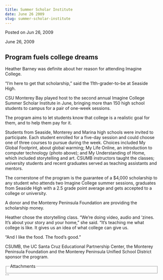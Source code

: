 ```yaml
---
title: Summer Scholar Institute
date: June 26 2009
slug: summer-scholar-institute
---
```


 
<span class="date">Posted on Jun 26, 2009 </span>
<p>June 26, 2009</p>
<h2>Program fuels college dreams<br /></h2>
<p>
  Heather Barney was definite about her reason for attending Imagine College.
</p>
<p>
  &#x201C;I&#x2019;m here to get that scholarship,&#x201D; said the
  11th-grader-to-be at Seaside High.
</p>
<p>
  CSU Monterey Bay played host to the second annual Imagine College Summer
  Scholar Institute in June, bringing more than 150 high school students to
  campus for a pair of one-week sessions.
</p>
<p>
  The program aims to let students know that college is a realistic goal for
  them, and to help them pay for it.
</p>
<p>
  Students from Seaside, Monterey and Marina high schools were invited to
  participate. Each student enrolled for a five-day session and could choose one
  of three courses to pursue during the week. Choices included My Global
  Footprint, about global warming; My Life Online, an introduction to computer
  technology (photo above); and My Understanding of Home, which included
  storytelling and art. CSUMB instructors taught the classes; university
  students and recent graduates served as teaching assistants and mentors.
</p>
<p>
  The cornerstone of the program is the guarantee of a $4,000 scholarship to any
  student who attends two Imagine College summer sessions, graduates from
  Seaside High with a 2.5 grade point average and gets accepted to a college or
  university.
</p>
<p>
  A donor and the Monterey Peninsula Foundation are providing the scholarship
  money.
</p>
<p>
  Heather chose the storytelling class. &#x201C;We&#x2019;re doing video, audio
  and &#x2019;zines. It&#x2019;s about your story and your home,&#x201D; she
  said. &#x201C;It&#x2019;s teaching me what college is like. It gives us an
  idea of what college can give us.
</p>
<p>&#x201C;And I like the food. The food&#x2019;s good.&#x201D;</p>
<p>
  CSUMB, the UC Santa Cruz Educational Partnership Center, the Monterey
  Peninsula Foundation and the Monterey Peninsula Unified School District
  sponsor the program.
</p>
<fieldset class="fieldgroup group-attachments">
  <legend>Attachments</legend>
  <div class="field field-type-emvideo field-field-attach-video">
    <div class="field-items">
      <div class="field-item odd">
        <div class="emvideo emvideo-video emvideo-" />
      </div>
    </div>
  </div>
</fieldset>
```
